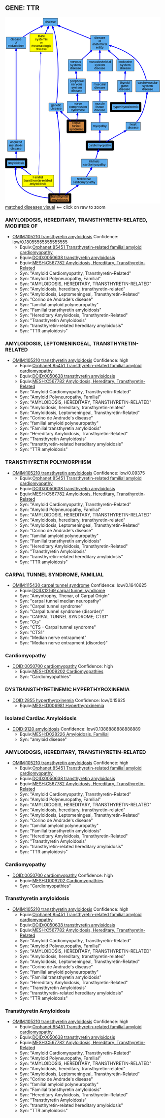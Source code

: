 
## GENE: TTR

![image](TTR.png)
[matched diseases visual](TTR.png)  <-- click on raw to zoom


### AMYLOIDOSIS, HEREDITARY, TRANSTHYRETIN-RELATED, MODIFIER OF
 * [OMIM:105210 transthyretin amyloidosis](http://beta.monarchinitiative.org/disease/OMIM:105210) Confidence: low/0.18055555555555555
    * Equiv:[Orphanet:85451 Transthyretin-related familial amyloid cardiomyopathy](http://beta.monarchinitiative.org/disease/Orphanet:85451)
    * Equiv:[DOID:0050638 transthyretin amyloidosis](http://beta.monarchinitiative.org/disease/DOID:0050638)
    * Equiv:[MESH:C567782 Amyloidosis, Hereditary, Transthyretin-Related](http://beta.monarchinitiative.org/disease/MESH:C567782)
    * Syn: "Amyloid Cardiomyopathy, Transthyretin-Related"
    * Syn: "Amyloid Polyneuropathy, Familial"
    * Syn: "AMYLOIDOSIS, HEREDITARY, TRANSTHYRETIN-RELATED"
    * Syn: "Amyloidosis, hereditary, transthyretin-related"
    * Syn: "Amyloidosis, Leptomeningeal, Transthyretin-Related"
    * Syn: "Corino de Andrade's disease"
    * Syn: "familial amyloid polyneuropathy"
    * Syn: "Familial transthyretin amyloidosis"
    * Syn: "Hereditary Amyloidosis, Transthyretin-Related"
    * Syn: "Transthyretin Amyloidosis"
    * Syn: "transthyretin-related hereditary amyloidosis"
    * Syn: "TTR amyloidosis"

### AMYLOIDOSIS, LEPTOMENINGEAL, TRANSTHYRETIN-RELATED
 * [OMIM:105210 transthyretin amyloidosis](http://beta.monarchinitiative.org/disease/OMIM:105210) Confidence: high
    * Equiv:[Orphanet:85451 Transthyretin-related familial amyloid cardiomyopathy](http://beta.monarchinitiative.org/disease/Orphanet:85451)
    * Equiv:[DOID:0050638 transthyretin amyloidosis](http://beta.monarchinitiative.org/disease/DOID:0050638)
    * Equiv:[MESH:C567782 Amyloidosis, Hereditary, Transthyretin-Related](http://beta.monarchinitiative.org/disease/MESH:C567782)
    * Syn: "Amyloid Cardiomyopathy, Transthyretin-Related"
    * Syn: "Amyloid Polyneuropathy, Familial"
    * Syn: "AMYLOIDOSIS, HEREDITARY, TRANSTHYRETIN-RELATED"
    * Syn: "Amyloidosis, hereditary, transthyretin-related"
    * Syn: "Amyloidosis, Leptomeningeal, Transthyretin-Related"
    * Syn: "Corino de Andrade's disease"
    * Syn: "familial amyloid polyneuropathy"
    * Syn: "Familial transthyretin amyloidosis"
    * Syn: "Hereditary Amyloidosis, Transthyretin-Related"
    * Syn: "Transthyretin Amyloidosis"
    * Syn: "transthyretin-related hereditary amyloidosis"
    * Syn: "TTR amyloidosis"

### TRANSTHYRETIN POLYMORPHISM
 * [OMIM:105210 transthyretin amyloidosis](http://beta.monarchinitiative.org/disease/OMIM:105210) Confidence: low/0.09375
    * Equiv:[Orphanet:85451 Transthyretin-related familial amyloid cardiomyopathy](http://beta.monarchinitiative.org/disease/Orphanet:85451)
    * Equiv:[DOID:0050638 transthyretin amyloidosis](http://beta.monarchinitiative.org/disease/DOID:0050638)
    * Equiv:[MESH:C567782 Amyloidosis, Hereditary, Transthyretin-Related](http://beta.monarchinitiative.org/disease/MESH:C567782)
    * Syn: "Amyloid Cardiomyopathy, Transthyretin-Related"
    * Syn: "Amyloid Polyneuropathy, Familial"
    * Syn: "AMYLOIDOSIS, HEREDITARY, TRANSTHYRETIN-RELATED"
    * Syn: "Amyloidosis, hereditary, transthyretin-related"
    * Syn: "Amyloidosis, Leptomeningeal, Transthyretin-Related"
    * Syn: "Corino de Andrade's disease"
    * Syn: "familial amyloid polyneuropathy"
    * Syn: "Familial transthyretin amyloidosis"
    * Syn: "Hereditary Amyloidosis, Transthyretin-Related"
    * Syn: "Transthyretin Amyloidosis"
    * Syn: "transthyretin-related hereditary amyloidosis"
    * Syn: "TTR amyloidosis"

### CARPAL TUNNEL SYNDROME, FAMILIAL
 * [OMIM:115430 carpal tunnel syndrome](http://beta.monarchinitiative.org/disease/OMIM:115430) Confidence: low/0.1640625
    * Equiv:[DOID:12169 carpal tunnel syndrome](http://beta.monarchinitiative.org/disease/DOID:12169)
    * Syn: "Amyotrophy, Thenar, of Carpal Origin"
    * Syn: "carpal tunnel median neuropathy"
    * Syn: "Carpal tunnel syndrome"
    * Syn: "Carpal tunnel syndrome (disorder)"
    * Syn: "CARPAL TUNNEL SYNDROME; CTS1"
    * Syn: "Cts"
    * Syn: "CTS - Carpal tunnel syndrome"
    * Syn: "CTS1"
    * Syn: "Median nerve entrapment"
    * Syn: "Median nerve entrapment (disorder)"

### Cardiomyopathy
 * [DOID:0050700 cardiomyopathy](http://beta.monarchinitiative.org/disease/DOID:0050700) Confidence: high
    * Equiv:[MESH:D009202 Cardiomyopathies](http://beta.monarchinitiative.org/disease/MESH:D009202)
    * Syn: "Cardiomyopathies"

### DYSTRANSTHYRETINEMIC HYPERTHYROXINEMIA
 * [DOID:2855 hyperthyroxinemia](http://beta.monarchinitiative.org/disease/DOID:2855) Confidence: low/0.15625
    * Equiv:[MESH:D006981 Hyperthyroxinemia](http://beta.monarchinitiative.org/disease/MESH:D006981)

### Isolated Cardiac Amyloidosis
 * [DOID:9120 amyloidosis](http://beta.monarchinitiative.org/disease/DOID:9120) Confidence: low/0.1388888888888889
    * Equiv:[MESH:D028226 Amyloidosis, Familial](http://beta.monarchinitiative.org/disease/MESH:D028226)
    * Syn: "amyloid disease"

### AMYLOIDOSIS, HEREDITARY, TRANSTHYRETIN-RELATED
 * [OMIM:105210 transthyretin amyloidosis](http://beta.monarchinitiative.org/disease/OMIM:105210) Confidence: high
    * Equiv:[Orphanet:85451 Transthyretin-related familial amyloid cardiomyopathy](http://beta.monarchinitiative.org/disease/Orphanet:85451)
    * Equiv:[DOID:0050638 transthyretin amyloidosis](http://beta.monarchinitiative.org/disease/DOID:0050638)
    * Equiv:[MESH:C567782 Amyloidosis, Hereditary, Transthyretin-Related](http://beta.monarchinitiative.org/disease/MESH:C567782)
    * Syn: "Amyloid Cardiomyopathy, Transthyretin-Related"
    * Syn: "Amyloid Polyneuropathy, Familial"
    * Syn: "AMYLOIDOSIS, HEREDITARY, TRANSTHYRETIN-RELATED"
    * Syn: "Amyloidosis, hereditary, transthyretin-related"
    * Syn: "Amyloidosis, Leptomeningeal, Transthyretin-Related"
    * Syn: "Corino de Andrade's disease"
    * Syn: "familial amyloid polyneuropathy"
    * Syn: "Familial transthyretin amyloidosis"
    * Syn: "Hereditary Amyloidosis, Transthyretin-Related"
    * Syn: "Transthyretin Amyloidosis"
    * Syn: "transthyretin-related hereditary amyloidosis"
    * Syn: "TTR amyloidosis"

### Cardiomyopathy
 * [DOID:0050700 cardiomyopathy](http://beta.monarchinitiative.org/disease/DOID:0050700) Confidence: high
    * Equiv:[MESH:D009202 Cardiomyopathies](http://beta.monarchinitiative.org/disease/MESH:D009202)
    * Syn: "Cardiomyopathies"

### Transthyretin amyloidosis
 * [OMIM:105210 transthyretin amyloidosis](http://beta.monarchinitiative.org/disease/OMIM:105210) Confidence: high
    * Equiv:[Orphanet:85451 Transthyretin-related familial amyloid cardiomyopathy](http://beta.monarchinitiative.org/disease/Orphanet:85451)
    * Equiv:[DOID:0050638 transthyretin amyloidosis](http://beta.monarchinitiative.org/disease/DOID:0050638)
    * Equiv:[MESH:C567782 Amyloidosis, Hereditary, Transthyretin-Related](http://beta.monarchinitiative.org/disease/MESH:C567782)
    * Syn: "Amyloid Cardiomyopathy, Transthyretin-Related"
    * Syn: "Amyloid Polyneuropathy, Familial"
    * Syn: "AMYLOIDOSIS, HEREDITARY, TRANSTHYRETIN-RELATED"
    * Syn: "Amyloidosis, hereditary, transthyretin-related"
    * Syn: "Amyloidosis, Leptomeningeal, Transthyretin-Related"
    * Syn: "Corino de Andrade's disease"
    * Syn: "familial amyloid polyneuropathy"
    * Syn: "Familial transthyretin amyloidosis"
    * Syn: "Hereditary Amyloidosis, Transthyretin-Related"
    * Syn: "Transthyretin Amyloidosis"
    * Syn: "transthyretin-related hereditary amyloidosis"
    * Syn: "TTR amyloidosis"

### Transthyretin Amyloidosis
 * [OMIM:105210 transthyretin amyloidosis](http://beta.monarchinitiative.org/disease/OMIM:105210) Confidence: high
    * Equiv:[Orphanet:85451 Transthyretin-related familial amyloid cardiomyopathy](http://beta.monarchinitiative.org/disease/Orphanet:85451)
    * Equiv:[DOID:0050638 transthyretin amyloidosis](http://beta.monarchinitiative.org/disease/DOID:0050638)
    * Equiv:[MESH:C567782 Amyloidosis, Hereditary, Transthyretin-Related](http://beta.monarchinitiative.org/disease/MESH:C567782)
    * Syn: "Amyloid Cardiomyopathy, Transthyretin-Related"
    * Syn: "Amyloid Polyneuropathy, Familial"
    * Syn: "AMYLOIDOSIS, HEREDITARY, TRANSTHYRETIN-RELATED"
    * Syn: "Amyloidosis, hereditary, transthyretin-related"
    * Syn: "Amyloidosis, Leptomeningeal, Transthyretin-Related"
    * Syn: "Corino de Andrade's disease"
    * Syn: "familial amyloid polyneuropathy"
    * Syn: "Familial transthyretin amyloidosis"
    * Syn: "Hereditary Amyloidosis, Transthyretin-Related"
    * Syn: "Transthyretin Amyloidosis"
    * Syn: "transthyretin-related hereditary amyloidosis"
    * Syn: "TTR amyloidosis"
